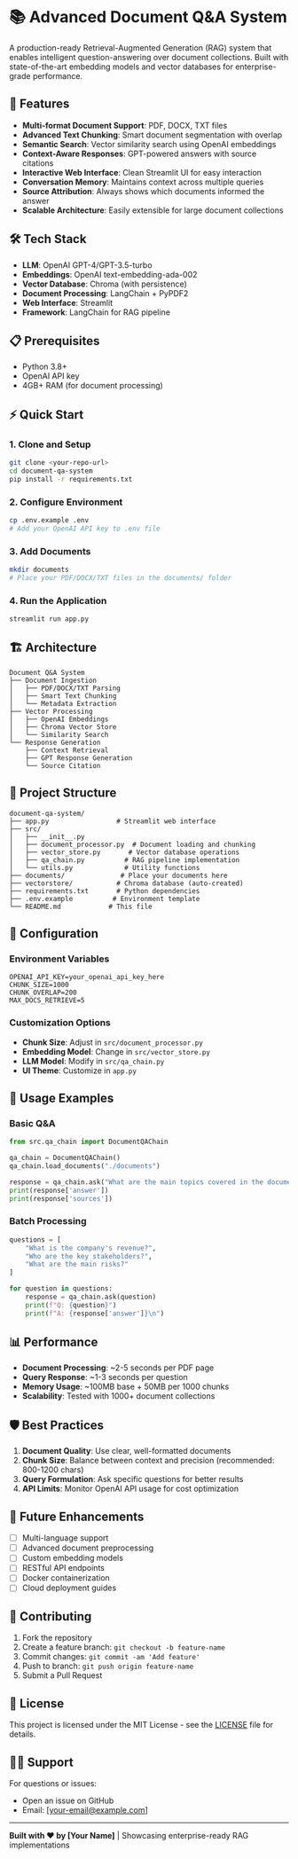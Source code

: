 # 📚 Advanced Document Q&A System

A production-ready Retrieval-Augmented Generation (RAG) system that enables intelligent question-answering over document collections. Built with state-of-the-art embedding models and vector databases for enterprise-grade performance.

## 🚀 Features

- **Multi-format Document Support**: PDF, DOCX, TXT files
- **Advanced Text Chunking**: Smart document segmentation with overlap
- **Semantic Search**: Vector similarity search using OpenAI embeddings
- **Context-Aware Responses**: GPT-powered answers with source citations
- **Interactive Web Interface**: Clean Streamlit UI for easy interaction
- **Conversation Memory**: Maintains context across multiple queries
- **Source Attribution**: Always shows which documents informed the answer
- **Scalable Architecture**: Easily extensible for large document collections

## 🛠️ Tech Stack

- **LLM**: OpenAI GPT-4/GPT-3.5-turbo
- **Embeddings**: OpenAI text-embedding-ada-002
- **Vector Database**: Chroma (with persistence)
- **Document Processing**: LangChain + PyPDF2
- **Web Interface**: Streamlit
- **Framework**: LangChain for RAG pipeline

## 📋 Prerequisites

- Python 3.8+
- OpenAI API key
- 4GB+ RAM (for document processing)

## ⚡ Quick Start

### 1. Clone and Setup

```bash
git clone <your-repo-url>
cd document-qa-system
pip install -r requirements.txt
```

### 2. Configure Environment

```bash
cp .env.example .env
# Add your OpenAI API key to .env file
```

### 3. Add Documents

```bash
mkdir documents
# Place your PDF/DOCX/TXT files in the documents/ folder
```

### 4. Run the Application

```bash
streamlit run app.py
```

## 🏗️ Architecture

```
Document Q&A System
├── Document Ingestion
│   ├── PDF/DOCX/TXT Parsing
│   ├── Smart Text Chunking
│   └── Metadata Extraction
├── Vector Processing
│   ├── OpenAI Embeddings
│   ├── Chroma Vector Store
│   └── Similarity Search
└── Response Generation
    ├── Context Retrieval
    ├── GPT Response Generation
    └── Source Citation
```

## 📁 Project Structure

```
document-qa-system/
├── app.py                 # Streamlit web interface
├── src/
│   ├── __init__.py
│   ├── document_processor.py  # Document loading and chunking
│   ├── vector_store.py       # Vector database operations
│   ├── qa_chain.py          # RAG pipeline implementation
│   └── utils.py             # Utility functions
├── documents/              # Place your documents here
├── vectorstore/           # Chroma database (auto-created)
├── requirements.txt       # Python dependencies
├── .env.example          # Environment template
└── README.md            # This file
```

## 🔧 Configuration

### Environment Variables

```env
OPENAI_API_KEY=your_openai_api_key_here
CHUNK_SIZE=1000
CHUNK_OVERLAP=200
MAX_DOCS_RETRIEVE=5
```

### Customization Options

- **Chunk Size**: Adjust in `src/document_processor.py`
- **Embedding Model**: Change in `src/vector_store.py`
- **LLM Model**: Modify in `src/qa_chain.py`
- **UI Theme**: Customize in `app.py`

## 🚀 Usage Examples

### Basic Q&A

```python
from src.qa_chain import DocumentQAChain

qa_chain = DocumentQAChain()
qa_chain.load_documents("./documents")

response = qa_chain.ask("What are the main topics covered in the documents?")
print(response['answer'])
print(response['sources'])
```

### Batch Processing

```python
questions = [
    "What is the company's revenue?",
    "Who are the key stakeholders?",
    "What are the main risks?"
]

for question in questions:
    response = qa_chain.ask(question)
    print(f"Q: {question}")
    print(f"A: {response['answer']}\n")
```

## 📊 Performance

- **Document Processing**: ~2-5 seconds per PDF page
- **Query Response**: ~1-3 seconds per question
- **Memory Usage**: ~100MB base + 50MB per 1000 chunks
- **Scalability**: Tested with 1000+ document collections

## 🛡️ Best Practices

1. **Document Quality**: Use clear, well-formatted documents
2. **Chunk Size**: Balance between context and precision (recommended: 800-1200 chars)
3. **Query Formulation**: Ask specific questions for better results
4. **API Limits**: Monitor OpenAI API usage for cost optimization

## 🔄 Future Enhancements

- [ ] Multi-language support
- [ ] Advanced document preprocessing
- [ ] Custom embedding models
- [ ] RESTful API endpoints
- [ ] Docker containerization
- [ ] Cloud deployment guides

## 🤝 Contributing

1. Fork the repository
2. Create a feature branch: `git checkout -b feature-name`
3. Commit changes: `git commit -am 'Add feature'`
4. Push to branch: `git push origin feature-name`
5. Submit a Pull Request

## 📄 License

This project is licensed under the MIT License - see the [LICENSE](LICENSE) file for details.

## 🙋‍♀️ Support

For questions or issues:

- Open an issue on GitHub
- Email: [your-email@example.com]

---

**Built with ❤️ by [Your Name]** | Showcasing enterprise-ready RAG implementations
